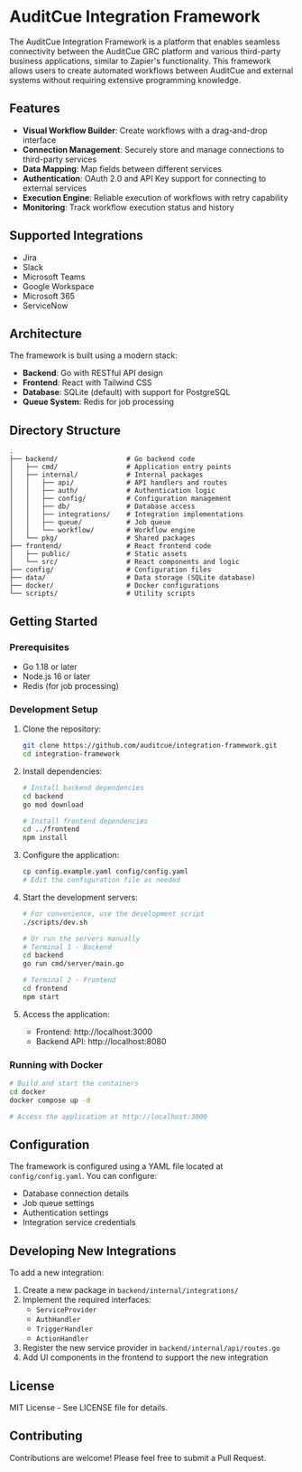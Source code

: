# AuditCue Integration Framework

The AuditCue Integration Framework is a platform that enables seamless connectivity between the AuditCue GRC platform and various third-party business applications, similar to Zapier's functionality. This framework allows users to create automated workflows between AuditCue and external systems without requiring extensive programming knowledge.

## Features

- **Visual Workflow Builder**: Create workflows with a drag-and-drop interface
- **Connection Management**: Securely store and manage connections to third-party services
- **Data Mapping**: Map fields between different services
- **Authentication**: OAuth 2.0 and API Key support for connecting to external services
- **Execution Engine**: Reliable execution of workflows with retry capability
- **Monitoring**: Track workflow execution status and history

## Supported Integrations

- Jira
- Slack
- Microsoft Teams
- Google Workspace
- Microsoft 365
- ServiceNow

## Architecture

The framework is built using a modern stack:

- **Backend**: Go with RESTful API design
- **Frontend**: React with Tailwind CSS
- **Database**: SQLite (default) with support for PostgreSQL
- **Queue System**: Redis for job processing

## Directory Structure

```
.
├── backend/                 # Go backend code
│   ├── cmd/                 # Application entry points
│   ├── internal/            # Internal packages
│   │   ├── api/             # API handlers and routes
│   │   ├── auth/            # Authentication logic
│   │   ├── config/          # Configuration management
│   │   ├── db/              # Database access
│   │   ├── integrations/    # Integration implementations
│   │   ├── queue/           # Job queue
│   │   └── workflow/        # Workflow engine
│   └── pkg/                 # Shared packages
├── frontend/                # React frontend code
│   ├── public/              # Static assets
│   └── src/                 # React components and logic
├── config/                  # Configuration files
├── data/                    # Data storage (SQLite database)
├── docker/                  # Docker configurations
└── scripts/                 # Utility scripts
```

## Getting Started

### Prerequisites

- Go 1.18 or later
- Node.js 16 or later
- Redis (for job processing)

### Development Setup

1. Clone the repository:

   ```bash
   git clone https://github.com/auditcue/integration-framework.git
   cd integration-framework
   ```

2. Install dependencies:

   ```bash
   # Install backend dependencies
   cd backend
   go mod download

   # Install frontend dependencies
   cd ../frontend
   npm install
   ```

3. Configure the application:

   ```bash
   cp config.example.yaml config/config.yaml
   # Edit the configuration file as needed
   ```

4. Start the development servers:

   ```bash
   # For convenience, use the development script
   ./scripts/dev.sh

   # Or run the servers manually
   # Terminal 1 - Backend
   cd backend
   go run cmd/server/main.go

   # Terminal 2 - Frontend
   cd frontend
   npm start
   ```

5. Access the application:
   - Frontend: http://localhost:3000
   - Backend API: http://localhost:8080

### Running with Docker

```bash
# Build and start the containers
cd docker
docker compose up -d

# Access the application at http://localhost:3000
```

## Configuration

The framework is configured using a YAML file located at `config/config.yaml`. You can configure:

- Database connection details
- Job queue settings
- Authentication settings
- Integration service credentials

## Developing New Integrations

To add a new integration:

1. Create a new package in `backend/internal/integrations/`
2. Implement the required interfaces:
   - `ServiceProvider`
   - `AuthHandler`
   - `TriggerHandler`
   - `ActionHandler`
3. Register the new service provider in `backend/internal/api/routes.go`
4. Add UI components in the frontend to support the new integration

## License

MIT License - See LICENSE file for details.

## Contributing

Contributions are welcome! Please feel free to submit a Pull Request.
